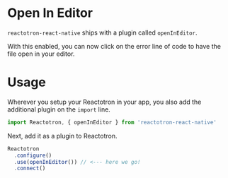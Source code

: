 <!-- UPDATE  -->
# Open In Editor

`reactotron-react-native` ships with a plugin called `openInEditor`.

With this enabled, you can now click on the error line of code to have the file open in your editor.

# Usage

Wherever you setup your Reactotron in your app, you also add the additional plugin on the `import` line.

```js
import Reactotron, { openInEditor } from 'reactotron-react-native'
```

Next, add it as a plugin to Reactotron.

```js
Reactotron
  .configure()
  .use(openInEditor()) // <--- here we go!
  .connect()
```

